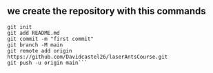 ## we create the repository with this commands

```echo "# laserAntsCourse" >> README.md
git init
git add README.md
git commit -m "first commit"
git branch -M main
git remote add origin https://github.com/Davidcastel26/laserAntsCourse.git
git push -u origin main```

